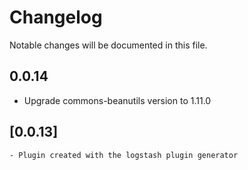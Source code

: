 # Changelog
Notable changes will be documented in this file.

## 0.0.14
- Upgrade commons-beanutils version to 1.11.0

## [0.0.13]
	- Plugin created with the logstash plugin generator




